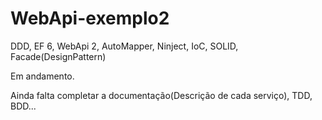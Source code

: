 # WebApi-exemplo2

DDD, EF 6, WebApi 2, AutoMapper, Ninject, IoC, SOLID, Facade(DesignPattern)

Em andamento.

Ainda falta completar a documentação(Descrição de cada serviço), TDD, BDD...
